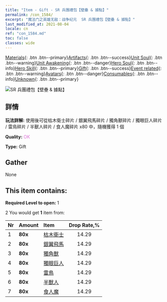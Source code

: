 ```yaml
---
title: "Item - Gift - SR 兵團禮包【壁壘 & 據點】"
permalink: /con_1584/
excerpt: "魔法门之英雄无敌：战争纪元  SR 兵團禮包【壁壘 & 據點】"
last_modified_at: 2021-08-04
locale: cn
ref: "con_1584.md"
toc: false
classes: wide
---
```

 [Materials](/ItemsCN/){: .btn .btn--primary}[Artifacts](/ItemsCN/Artifacts/){: .btn .btn--success}[Unit Soul](/ItemsCN/UnitSoul/){: .btn .btn--warning}[Unit Awakening](/ItemsCN/UnitAwakening/){: .btn .btn--danger}[Hero Soul](/ItemsCN/HeroSoul/){: .btn .btn--info}[Hero Skill](/ItemsCN/HeroSkill/){: .btn .btn--primary}[Gift](/ItemsCN/Gift/){: .btn .btn--success}[Event related](/ItemsCN/Events/){: .btn .btn--warning}[Avatars](/ItemsCN/Avatars/){: .btn .btn--danger}[Consumables](/ItemsCN/Consumables/){: .btn .btn--info}[Unknown](/ItemsCN/Unknown/){: .btn .btn--primary}

 ![SR 兵團禮包【壁壘 & 據點】](/images/t/i_907200.png)

## 詳情
 **玩法詳解:** 使用後可從枯木衛士碎片 / 銀翼飛馬碎片 / 獨角獸碎片 / 獨眼巨人碎片 / 雷鳥碎片 / 半獸人碎片 / 食人魔碎片 x80 中，隨機獲得 1 個

 **Quality:** <span style="color: #DA70D6">OK</span>

 **Type:** Gift

## Gather

  None

## This item contains:

 **Required Level to open:** 1

 2 You would get **1** item  from:

  | Nr | Amount |     Item    | Drop Rate,% |
  |:---|:-------|:------------|:---------:|
  | 1 |  **80x** | [枯木衛士](/cn/Items/unt_203/) | 14.29 | 
  | 2 |  **80x** | [銀翼飛馬](/cn/Items/unt_202/) | 14.29 | 
  | 3 |  **80x** | [獨角獸](/cn/Items/unt_204/) | 14.29 | 
  | 4 |  **80x** | [獨眼巨人](/cn/Items/unt_222/) | 14.29 | 
  | 5 |  **80x** | [雷鳥](/cn/Items/unt_221/) | 14.29 | 
  | 6 |  **80x** | [半獸人](/cn/Items/unt_219/) | 14.29 | 
  | 7 |  **80x** | [食人魔](/cn/Items/unt_220/) | 14.29 | 
